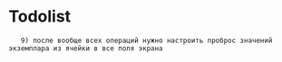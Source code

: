 #  Todolist



       9) после вообще всех операций нужно настроить проброс значений экземплара из ячейки в все поля экрана
       

